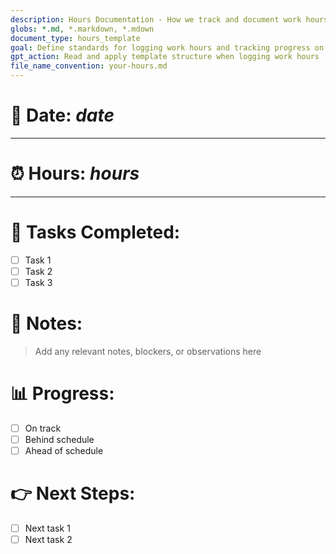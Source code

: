 ```yaml
---
description: Hours Documentation - How we track and document work hours and progress
globs: *.md, *.markdown, *.mdown
document_type: hours_template
goal: Define standards for logging work hours and tracking progress on tasks
gpt_action: Read and apply template structure when logging work hours
file_name_convention: your-hours.md
---
```

# 📅 Date: $date$
---

# ⏰ Hours: $hours$
---

# 🎯 Tasks Completed:
- [ ] Task 1
- [ ] Task 2
- [ ] Task 3

# 📝 Notes:
> Add any relevant notes, blockers, or observations here

# 📊 Progress:
- [ ] On track
- [ ] Behind schedule
- [ ] Ahead of schedule

# 👉 Next Steps:
- [ ] Next task 1
- [ ] Next task 2
